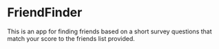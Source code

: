 # FriendFinder

This is an app for finding friends based on a short survey questions that match your score to the friends list provided. 
